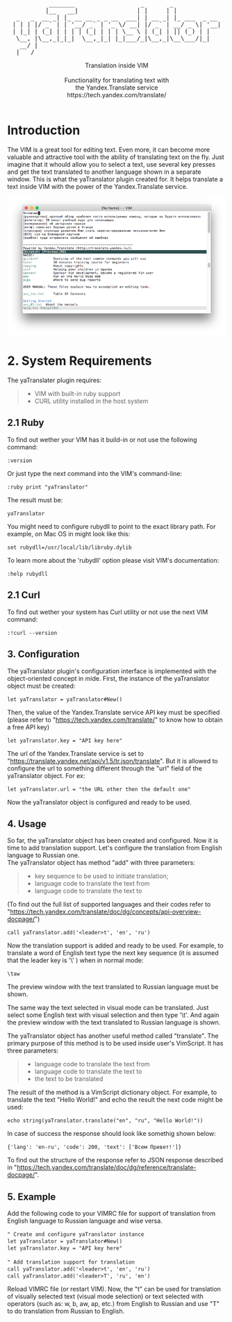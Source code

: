 <pre align="center">
          _______                  _       _             
         |__   __|                | |     | |            
 _   _  __ _| |_ __ __ _ _ __  ___| | __ _| |_ ___  _ __ 
| | | |/ _` | | '__/ _` | '_ \/ __| |/ _` | __/ _ \| '__|
| |_| | (_| | | | | (_| | | | \__ \ | (_| | || (_) | |   
 \__, |\__,_|_|_|  \__,_|_| |_|___/_|\__,_|\__\___/|_|   
  __/ |                                                  
 |___/                                                   
</pre>

<p align="center">
Translation inside VIM<br>
<br>
Functionality for translating text with<br> 
the Yandex.Translate service<br>
https://tech.yandex.com/translate/<br>
<br>
</p>

# Introduction

The VIM is a great tool for editing text. Even more, it can become more
valuable and attractive tool with the ability of translating text on the fly.
Just imagine that it whould allow you to select a text, use several key presses
and get the text translated to another language shown in a separate window.
This is what the yaTranslator plugin created for. It helps translate a text
inside VIM with the power of the Yandex.Translate service.

![Demo Screenshot](screenshot.png)

# 2. System Requirements                       

The yaTranslater plugin requires:

> * VIM with built-in ruby support
> * CURL utility installed in the host system

## 2.1 Ruby                                         

To find out wether your VIM has it build-in or not use the following command: 

	:version 

Or just type the next command into the VIM's command-line: 

	:ruby print "yaTranslator"

The result must be: 

	yaTranslator

You might need to configure rubydll to point to the exact library path.
For example, on Mac OS in might look like this: 

 	set rubydll=/usr/local/lib/libruby.dylib

To learn more about the 'rubydll' option please visit VIM's documentation: 

	:help rubydll


## 2.1 Curl                                          

To find out wether your system has Curl utility or not use the next 
VIM command: 

	:!curl --version

## 3. Configuration                              

The yaTranslator plugin's configuration interface is implemented with the 
object-oriented concept in mide. First, the instance of the yaTranslator
object must be created:

	let yaTranslator = yaTranslator#New()

Then, the value of the Yandex.Translate service API key must be specified
(please refer to "https://tech.yandex.com/translate/" to know how to obtain
a free API key)

	let yaTranslator.key = "API key here"

The url of the Yandex.Translate service is set to
"https://translate.yandex.net/api/v1.5/tr.json/translate". But it is allowed
to configure the url to something different through the "url" field of the
yaTranslator object. For ex:

	let yaTranslator.url = "the URL other then the default one"

Now the yaTranslator object is configured and ready to be used.

## 4. Usage                                            

So far, the yaTranslator object has been created and configured. 
Now it is time to add translation support. Let's configure the translation from 
English language to Russian one.  
The yaTranslator object has method "add" with three parameters: 

> * key sequence to be used to initiate translation; 
> * language code to translate the text from
> * language code to translate the text to

(To find out the full list of supported languages and their codes refer to
"https://tech.yandex.com/translate/doc/dg/concepts/api-overview-docpage/")

	call yaTranslator.add('<leader>t', 'en', 'ru')

Now the translation support is added and ready to be used.  For example, to
translate a word of English text type the next key sequence (it is assumed
that the leader key is '\\' ) when in normal mode:

	\taw

The preview window with the text translated to Russian language must be shown.

The same way the text selected in visual mode can be translated. Just select
some English text with visual selection and then type '\t'. And again the
preview window with the text translated to Russian language is shown.

The yaTranslator object has another useful method called "translate".  The
primary purpose of this method is to be used inside user's VimScript.  It has
three parameters:

> * language code to translate the text from
> * language code to translate the text to
> * the text to be translated

The result of the method is a VimScript dictionary object. For example, to
translate the text "Hello World!" and echo the result the next code might be
used:

	echo string(yaTranslator.translate("en", "ru", "Hello World!")) 

In case of success the response should look like somethig shown below:

	{'lang': 'en-ru', 'code': 200, 'text': ['Всем Привет!']} 

To find out the structure of the response refer to JSON response described in
"https://tech.yandex.com/translate/doc/dg/reference/translate-docpage/".

## 5. Example                                          

Add the following code to your VIMRC file for support of translation from
English language to Russian language and wise versa.

	" Create and configure yaTranslator instance
	let yaTranslator = yaTranslator#New()
	let yaTranslator.key = "API key here"

	" Add translation support for translation 
	call yaTranslator.add('<leader>t', 'en', 'ru')
	call yaTranslator.add('<leader>T', 'ru', 'en')

Reload VIMRC file (or restart VIM). Now, the "<leader>t" can be used for
translation of visually selected text (visual mode selection) or text selected
with operators (such as: w, b, aw, ap, etc.) from English to Russian and use
"<leader>T" to do translation from Russian to English.
